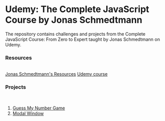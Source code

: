 # Udemy: The Complete JavaScript Course by Jonas Schmedtmann

The repository contains challenges and projects from the Complete JavaScript Course: From Zero to Expert taught by Jonas Schmedtmann on Udemy.

### Resources

<br>
<a href="https://codingheroes.io/resources/">Jonas Schmedtmann's Resources</a>
<a href="https://www.udemy.com/course/the-complete-javascript-course/">Udemy course</a>

### Projects

<br>

<ol>

<li> <a href="https://sclauguico.github.io/guess-my-number-game/" target="_blank">Guess My Number Game</a>

<li> <a href="https://unrivaled-unicorn-c5b7cb.netlify.app/" target="_blank">Modal Window</a>

</ol>
